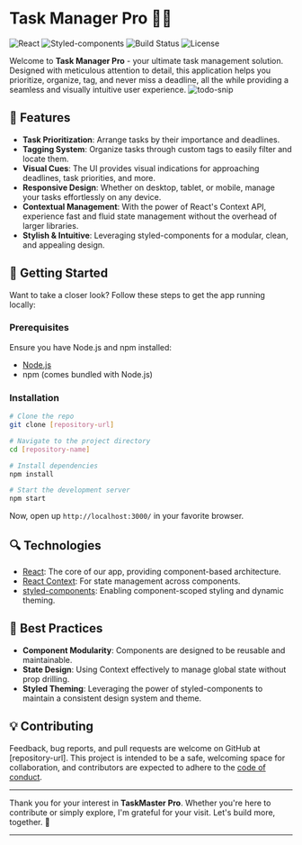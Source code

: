 
# Task Manager Pro 📅✅

![React](https://img.shields.io/badge/React-v17.0.2-61DAFB?logo=react&logoColor=white)
![Styled-components](https://img.shields.io/badge/styled--components-v5.3.0-DB7093?logo=styled-components&logoColor=white)
![Build Status](https://img.shields.io/badge/build-passing-brightgreen)
![License](https://img.shields.io/badge/license-MIT-blue)

Welcome to **Task Manager Pro** - your ultimate task management solution. Designed with meticulous attention to detail, this application helps you prioritize, organize, tag, and never miss a deadline, all the while providing a seamless and visually intuitive user experience.
![todo-snip](https://github.com/akstarre/task-manager/assets/121568866/a552b3f3-81c1-485f-9a90-2e2b50f8ef3d)

## 🌟 Features

- **Task Prioritization**: Arrange tasks by their importance and deadlines.
- **Tagging System**: Organize tasks through custom tags to easily filter and locate them.
- **Visual Cues**: The UI provides visual indications for approaching deadlines, task priorities, and more.
- **Responsive Design**: Whether on desktop, tablet, or mobile, manage your tasks effortlessly on any device.
- **Contextual Management**: With the power of React's Context API, experience fast and fluid state management without the overhead of larger libraries.
- **Stylish & Intuitive**: Leveraging styled-components for a modular, clean, and appealing design.

## 🚀 Getting Started

Want to take a closer look? Follow these steps to get the app running locally:

### Prerequisites

Ensure you have Node.js and npm installed:
- [Node.js](https://nodejs.org/)
- npm (comes bundled with Node.js)

### Installation

```bash
# Clone the repo
git clone [repository-url]

# Navigate to the project directory
cd [repository-name]

# Install dependencies
npm install

# Start the development server
npm start
```

Now, open up `http://localhost:3000/` in your favorite browser.

## 🔍 Technologies

- [React](https://reactjs.org/): The core of our app, providing component-based architecture.
- [React Context](https://reactjs.org/docs/context.html): For state management across components.
- [styled-components](https://styled-components.com/): Enabling component-scoped styling and dynamic theming.

## 🤖 Best Practices

- **Component Modularity**: Components are designed to be reusable and maintainable.
- **State Design**: Using Context effectively to manage global state without prop drilling.
- **Styled Theming**: Leveraging the power of styled-components to maintain a consistent design system and theme.

## 💡 Contributing

Feedback, bug reports, and pull requests are welcome on GitHub at [repository-url]. This project is intended to be a safe, welcoming space for collaboration, and contributors are expected to adhere to the [code of conduct](link-to-code-of-conduct).

---

Thank you for your interest in **TaskMaster Pro**. Whether you're here to contribute or simply explore, I'm grateful for your visit. Let's build more, together. 🌟

---
